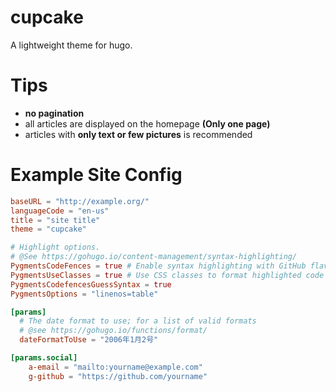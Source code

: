 # cupcake
A lightweight theme for hugo.

# Tips
  - **no pagination**
  - all articles are displayed on the homepage **(Only one page)** 
  - articles with **only text or few pictures** is recommended

# Example Site Config
```toml
baseURL = "http://example.org/"
languageCode = "en-us"
title = "site title"
theme = "cupcake"

# Highlight options.
# @See https://gohugo.io/content-management/syntax-highlighting/
PygmentsCodeFences = true # Enable syntax highlighting with GitHub flavoured code fences
PygmentsUseClasses = true # Use CSS classes to format highlighted code
PygmentsCodefencesGuessSyntax = true
PygmentsOptions = "linenos=table"

[params]
  # The date format to use; for a list of valid formats
  # @see https://gohugo.io/functions/format/
  dateFormatToUse = "2006年1月2号"

[params.social]
    a-email = "mailto:yourname@example.com"
    g-github = "https://github.com/yourname"
```
